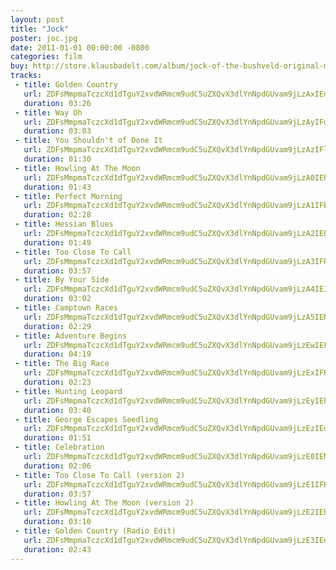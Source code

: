 ```yaml
---
layout: post
title: "Jock"
poster: joc.jpg
date: 2011-01-01 00:00:00 -0800
categories: film
buy: http://store.klausbadelt.com/album/jock-of-the-bushveld-original-motion-picture-soundtrack
tracks:
 - title: Golden Country
   url: ZDFsMmpmaTczcXd1dTguY2xvdWRmcm9udC5uZXQvX3dlYnNpdGUvam9jLzAxIEdvbGRlbiBDb3VudHJ5Lm1wMw==
   duration: 03:26
 - title: Way Oh
   url: ZDFsMmpmaTczcXd1dTguY2xvdWRmcm9udC5uZXQvX3dlYnNpdGUvam9jLzAyIFdheSBPaC5tcDM=
   duration: 03:03
 - title: You Shouldn't of Done It
   url: ZDFsMmpmaTczcXd1dTguY2xvdWRmcm9udC5uZXQvX3dlYnNpdGUvam9jLzAzIFlvdSBTaG91bGRuJ3Qgb2YgRG9uZSBJdC5tcDM=
   duration: 01:30
 - title: Howling At The Moon
   url: ZDFsMmpmaTczcXd1dTguY2xvdWRmcm9udC5uZXQvX3dlYnNpdGUvam9jLzA0IEhvd2xpbmcgQXQgVGhlIE1vb24ubXAz
   duration: 01:43
 - title: Perfect Morning
   url: ZDFsMmpmaTczcXd1dTguY2xvdWRmcm9udC5uZXQvX3dlYnNpdGUvam9jLzA1IFBlcmZlY3QgTW9ybmluZy5tcDM=
   duration: 02:28
 - title: Hessian Blues
   url: ZDFsMmpmaTczcXd1dTguY2xvdWRmcm9udC5uZXQvX3dlYnNpdGUvam9jLzA2IEhlc3NpYW4gQmx1ZXMubXAz
   duration: 01:49
 - title: Too Close To Call
   url: ZDFsMmpmaTczcXd1dTguY2xvdWRmcm9udC5uZXQvX3dlYnNpdGUvam9jLzA3IFRvbyBDbG9zZSBUbyBDYWxsLm1wMw==
   duration: 03:57
 - title: By Your Side
   url: ZDFsMmpmaTczcXd1dTguY2xvdWRmcm9udC5uZXQvX3dlYnNpdGUvam9jLzA4IEJ5IFlvdXIgU2lkZS5tcDM=
   duration: 03:02
 - title: Camptown Races
   url: ZDFsMmpmaTczcXd1dTguY2xvdWRmcm9udC5uZXQvX3dlYnNpdGUvam9jLzA5IENhbXB0b3duIFJhY2VzLm1wMw==
   duration: 02:29
 - title: Adventure Begins
   url: ZDFsMmpmaTczcXd1dTguY2xvdWRmcm9udC5uZXQvX3dlYnNpdGUvam9jLzEwIEFkdmVudHVyZSBCZWdpbnMubXAz
   duration: 04:19
 - title: The Big Race
   url: ZDFsMmpmaTczcXd1dTguY2xvdWRmcm9udC5uZXQvX3dlYnNpdGUvam9jLzExIFRoZSBCaWcgUmFjZS5tcDM=
   duration: 02:23
 - title: Hunting Leopard
   url: ZDFsMmpmaTczcXd1dTguY2xvdWRmcm9udC5uZXQvX3dlYnNpdGUvam9jLzEyIEh1bnRpbmcgTGVvcGFyZC5tcDM=
   duration: 03:40
 - title: George Escapes Seedling
   url: ZDFsMmpmaTczcXd1dTguY2xvdWRmcm9udC5uZXQvX3dlYnNpdGUvam9jLzEzIEdlb3JnZSBFc2NhcGVzIFNlZWRsaW5nLm1wMw==
   duration: 01:51
 - title: Celebration
   url: ZDFsMmpmaTczcXd1dTguY2xvdWRmcm9udC5uZXQvX3dlYnNpdGUvam9jLzE0IENlbGVicmF0aW9uLm1wMw==
   duration: 02:06
 - title: Too Close To Call (version 2)
   url: ZDFsMmpmaTczcXd1dTguY2xvdWRmcm9udC5uZXQvX3dlYnNpdGUvam9jLzE1IFRvbyBDbG9zZSBUbyBDYWxsICh2ZXJzaW9uIDIpLm1wMw==
   duration: 03:57
 - title: Howling At The Moon (version 2)
   url: ZDFsMmpmaTczcXd1dTguY2xvdWRmcm9udC5uZXQvX3dlYnNpdGUvam9jLzE2IEhvd2xpbmcgQXQgVGhlIE1vb24gKHZlcnNpb24gMikubXAz
   duration: 03:10
 - title: Golden Country (Radio Edit)
   url: ZDFsMmpmaTczcXd1dTguY2xvdWRmcm9udC5uZXQvX3dlYnNpdGUvam9jLzE3IEdvbGRlbiBDb3VudHJ5IChSYWRpbyBFZGl0KS5tcDM=
   duration: 02:43
---
```

